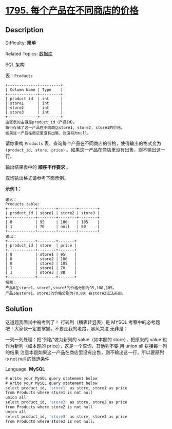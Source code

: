 # [1795\. 每个产品在不同商店的价格](https://leetcode.cn/problems/rearrange-products-table/)

## Description

Difficulty: **简单**

Related Topics: [数据库](https://leetcode.cn/tag/database/)

<a class="sql-schema-link__1VAC">SQL 架构</a>

表：`Products`

```
+-------------+---------+
| Column Name | Type    |
+-------------+---------+
| product_id  | int     |
| store1      | int     |
| store2      | int     |
| store3      | int     |
+-------------+---------+
这张表的主键是product_id（产品Id）。
每行存储了这一产品在不同商店store1, store2, store3的价格。
如果这一产品在商店里没有出售，则值将为null。
```

请你重构 `Products` 表，查询每个产品在不同商店的价格，使得输出的格式变为`(product_id, store, price)` 。如果这一产品在商店里没有出售，则不输出这一行。

输出结果表中的 **顺序不作要求** 。

查询输出格式请参考下面示例。

**示例 1：**

```
输入：
Products table:
+------------+--------+--------+--------+
| product_id | store1 | store2 | store3 |
+------------+--------+--------+--------+
| 0          | 95     | 100    | 105    |
| 1          | 70     | null   | 80     |
+------------+--------+--------+--------+
输出：
+------------+--------+-------+
| product_id | store  | price |
+------------+--------+-------+
| 0          | store1 | 95    |
| 0          | store2 | 100   |
| 0          | store3 | 105   |
| 1          | store1 | 70    |
| 1          | store3 | 80    |
+------------+--------+-------+
解释：
产品0在store1，store2,store3的价格分别为95,100,105。
产品1在store1，store3的价格分别为70,80。在store2无法买到。
```

## Solution

这道题我面试中被考到了！
行转列（横表转竖表）是 MYSQL 考察中的必考题吧！大家伙一定要掌握，不要走我的老路，暴风哭泣
无非是：

一列一列处理：把“列名”做为新列的 value（如本题的 store），把原来的 value 也作为新列（如本题的 price），这是一个查询，其他列不要
用 union all 拼接每一列的结果
注意本题如果这一产品在商店里没有出售，则不输出这一行，所以要原列 is not null 的筛选条件

Language: **MySQL**

```sql
# Write your MySQL query statement below
# Write your MySQL query statement below
select product_id, 'store1' as store, store1 as price
from Products where store1 is not null
union all
select product_id, 'store2' as store, store2 as price
from Products where store2 is not null
union all
select product_id, 'store3' as store, store3 as price
from Products where store3 is not null;
```
